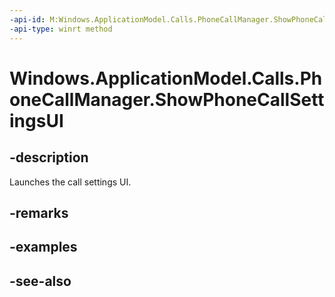 ```yaml
---
-api-id: M:Windows.ApplicationModel.Calls.PhoneCallManager.ShowPhoneCallSettingsUI
-api-type: winrt method
---
```


<!-- Method syntax
public void ShowPhoneCallSettingsUI()
-->

# Windows.ApplicationModel.Calls.PhoneCallManager.ShowPhoneCallSettingsUI

## -description
Launches the call settings UI.

## -remarks

## -examples

## -see-also
